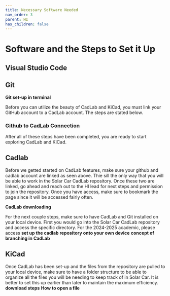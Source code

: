 ```yaml
---
title: Necessary Software Needed
nav_order: 3
parent: HI
has_children: false
---
```


# Software and the Steps to Set it Up

## Visual Studio Code


## Git
**Git set-up in terminal**

Before you can utilize the beauty of CadLab and KiCad, you must link your GitHub account to a CadLab account. The steps are stated below.

### Github to CadLab Connection


After all of these steps have been completed, you are ready to start exploring CadLab and KiCad.

## Cadlab
Before we getted started on CadLab features, make sure your github and cadlab account are linked as seen above. Thie sill the only way that you will be able to work in the Solar Car CadLab repository. Once these two are linked, go ahead and reach out to the HI lead for next steps and permission to join the repository. Once you have access, make sure to bookmark the page since it will be accessed fairly often. 

**CadLab downloading**

For the next couple steps, make sure to have CadLab and Git installed on your local device. First you would go into the Solar Car CadLab repository and access the specific directory. For the 2024-2025 academic, please access 
**set up the cadlab repository onto your own device**
**concept of branching in CadLab**


## KiCad
Once CadLab has been set-up and the files from the repository are pulled to your local device, make sure to have a folder structure to be able to organize all the files you will be needing to keep track of in Solar Car. It is better to set this up earlier than later to maintain the maximum efficiency. 
**download steps**
**How to open a file**
